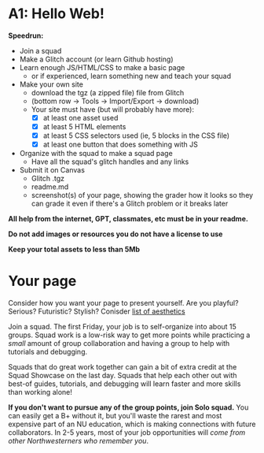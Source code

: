 # A1: Hello Web!

**Speedrun:**

* Join a squad
* Make a Glitch account (or learn Github hosting)
* Learn enough JS/HTML/CSS to make a basic page
	* or if experienced, learn something new and teach your squad 
* Make your own site
	* download the tgz (a zipped file) file from Glitch 
	* (bottom row -> Tools -> Import/Export -> download)
	* Your site must have (but will probably have more):
		- [x] at least one asset used
		- [x] at least 5 HTML elements
		- [x] at least 5 CSS selectors used (ie, 5 blocks in the CSS file)
		- [x] at least one button that does something with JS 
* Organize with the squad to make a squad page
	* Have all the squad's glitch handles and any links
* Submit it on Canvas	
	* Glitch .tgz
	* readme.md
	* screenshot(s) of your page, showing the grader how it looks so they can grade it even if there's a Glitch problem or it breaks later

**All help from the internet, GPT, classmates, etc must be in your readme.**

**Do not add images or resources you do not have a license to use**

**Keep your total assets to less than 5Mb**

# Your page

Consider how you want your page to present yourself.  Are you playful? Serious? Futuristic? Stylish?  Conisder
[list of aesthetics](https://cari.institute/aesthetics/)


Join a squad. The first Friday, your job is to self-organize into about 15 groups. Squad work is a low-risk way to get more points while practicing a *small* amount of group collaboration and having a group to help with tutorials and debugging.  

Squads that do great work together can gain a bit of extra credit at the Squad Showcase on the last day.  Squads that help each other out with best-of guides, tutorials, and debugging will learn faster and more skills than working alone! 

**If you don't want to pursue any of the group points, join Solo squad.** You can easily get a B+ without it, but you'll waste the rarest and most expensive part of an NU education, which is making connections with future collaborators. In 2-5 years, most of your job opportunities will *come from other Northwesterners who remember you*.

